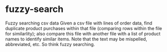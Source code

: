 # fuzzy-search
Fuzzy searching csv data
Given a csv file with lines of order data, find duplicate product purchases within that file
(comparing rows within the file for similarlity); also compare this file with another file
with a list of product names to identify similar items. Note that the text may be mispelled, 
abbreviated, etc. So think fuzzy searching.
